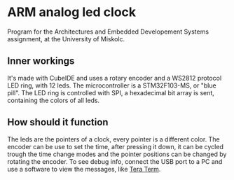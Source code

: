 # ARM analog led clock
Program for the Architectures and Embedded Developement Systems assignment, at the University of Miskolc.

## Inner workings
It's made with CubeIDE and uses a rotary encoder and a WS2812 protocol LED ring, with 12 leds. The microcontroller is a STM32F103-MS, or "blue pill".
The LED ring is controlled with SPI, a hexadecimal bit array is sent, containing the colors of all leds.

## How should it function
The leds are the pointers of a clock, every pointer is a different color. The encoder can be use to set the time, after pressing it down, it can be cycled trough the time change modes and the pointer positions can be changed by rotating the encoder. To see debug info, connect the USB port to a PC and use a software to view the messages, like [Tera Term](https://ttssh2.osdn.jp/index.html.en).
